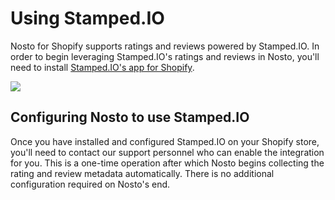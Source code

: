 # Using Stamped.IO

Nosto for Shopify supports ratings and reviews powered by Stamped.IO. In order to begin leveraging Stamped.IO's ratings and reviews in Nosto, you'll need to install [Stamped.IO's app for Shopify](https://apps.shopify.com/product-reviews-addon).

![](https://d1dehph3em5fp.cloudfront.net/sites/588807a9818f710001e98254/theme/images/page/integrations/stamped/stamped-logo.png?1542710300)

## Configuring Nosto to use Stamped.IO

Once you have installed and configured Stamped.IO on your Shopify store, you'll need to contact our support personnel who can enable the integration for you. This is a one-time operation after which Nosto begins collecting the rating and review metadata automatically. There is no additional configuration required on Nosto's end.

